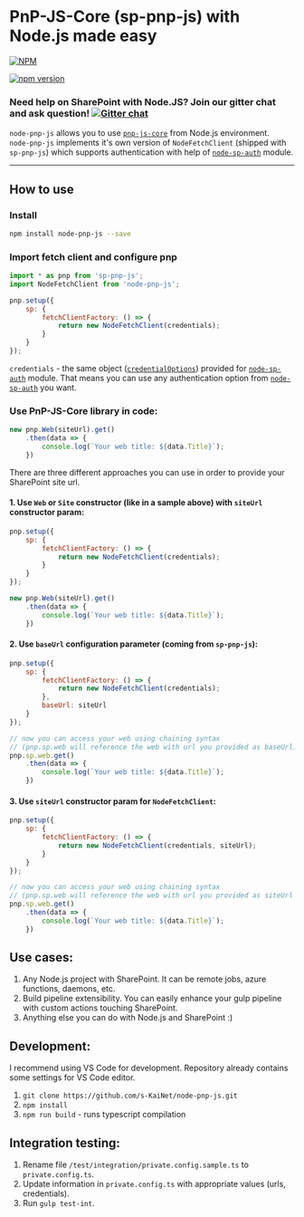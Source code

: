 # PnP-JS-Core (sp-pnp-js) with Node.js made easy

[![NPM](https://nodei.co/npm/node-pnp-js.png?mini=true)](https://nodei.co/npm/node-pnp-js/)

[![npm version](https://badge.fury.io/js/node-pnp-js.svg)](https://badge.fury.io/js/node-pnp-js)

### Need help on SharePoint with Node.JS? Join our gitter chat and ask question! [![Gitter chat](https://badges.gitter.im/gitterHQ/gitter.png)](https://gitter.im/sharepoint-node/Lobby)

`node-pnp-js` allows you to use [`pnp-js-core`](https://github.com/SharePoint/PnP-JS-Core) from Node.js environment.   
`node-pnp-js` implements it's own version of `NodeFetchClient` (shipped with `sp-pnp-js`) which supports authentication with help of [`node-sp-auth`](https://github.com/s-KaiNet/node-sp-auth) module.  

---
## How to use  
### Install

```bash
npm install node-pnp-js --save
```

### Import fetch client and configure pnp 

```javascript
import * as pnp from 'sp-pnp-js';
import NodeFetchClient from 'node-pnp-js';

pnp.setup({
    sp: {
        fetchClientFactory: () => {
            return new NodeFetchClient(credentials);
        }
    }
});
```  

`credentials` - the same object ([`credentialOptions`](https://github.com/s-KaiNet/node-sp-auth#params)) provided for [`node-sp-auth`](https://github.com/s-KaiNet/node-sp-auth) module. That means you can use any authentication option from [`node-sp-auth`](https://github.com/s-KaiNet/node-sp-auth) you want. 

### Use PnP-JS-Core library in code:

```javascript
new pnp.Web(siteUrl).get()
    .then(data => {
        console.log(`Your web title: ${data.Title}`);
    })
```  

There are three different approaches you can use in order to provide your SharePoint site url. 

#### 1. Use `Web` or `Site` constructor (like in a sample above) with `siteUrl` constructor param: 
```javascript
pnp.setup({
    sp: {
        fetchClientFactory: () => {
            return new NodeFetchClient(credentials);
        }
    }
});

new pnp.Web(siteUrl).get()
    .then(data => {
        console.log(`Your web title: ${data.Title}`);
    })
```  
#### 2. Use `baseUrl` configuration parameter (coming from `sp-pnp-js`):
```javascript
pnp.setup({
    sp: {
        fetchClientFactory: () => {
            return new NodeFetchClient(credentials);
        },
        baseUrl: siteUrl
    }
});

// now you can access your web using chaining syntax 
// (pnp.sp.web will reference the web with url you provided as baseUrl):
pnp.sp.web.get()
    .then(data => {
        console.log(`Your web title: ${data.Title}`);
    })
```  
#### 3. Use `siteUrl` constructor param for `NodeFetchClient`:
```javascript
pnp.setup({
    sp: {
        fetchClientFactory: () => {
            return new NodeFetchClient(credentials, siteUrl);
        }
    }
});

// now you can access your web using chaining syntax 
// (pnp.sp.web will reference the web with url you provided as siteUrl param):
pnp.sp.web.get()
    .then(data => {
        console.log(`Your web title: ${data.Title}`);
    })
```    

## Use cases:  
1. Any Node.js project with SharePoint. It can be remote jobs, azure functions, daemons, etc.
2. Build pipeline extensibility. You can easily enhance your gulp pipeline with custom actions touching SharePoint. 
3. Anything else you can do with Node.js and SharePoint :)

## Development:
I recommend using VS Code for development. Repository already contains some settings for VS Code editor.

1. `git clone https://github.com/s-KaiNet/node-pnp-js.git`
2. `npm install`
2. `npm run build` - runs typescript compilation


## Integration testing:
1. Rename file `/test/integration/private.config.sample.ts` to `private.config.ts`.
2. Update information in `private.config.ts` with appropriate values (urls, credentials).
3. Run `gulp test-int`.